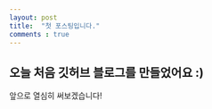 ```yaml
---
layout: post
title:  "첫 포스팅입니다."
comments : true
---
```


## 오늘 처음 깃허브 블로그를 만들었어요 :)

앞으로 열심히 써보겠습니다!
